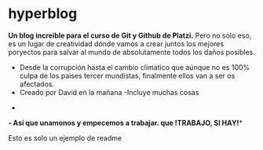 # hyperblog 
**Un blog increible para el curso de Git y Github de Platzi.**
Pero no solo eso, es un lugar de creatividad dónde vamos a crear juntos los mejores poryectos para salvar al mundo de absolutamente todos los daños posibles.

- Desde la corrupción hasta el cambio climatico que aúnque no es 100% culpa de los paises tercer mundistas, finalmente ellos van a ser os afectados.
- Creado por David en la mañana
-Incluye muchas cosas
*
**- Así que unamonos y empecemos a trabajar. que !TRABAJO, SI HAY!***

Esto es solo un ejemplo de readme
